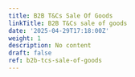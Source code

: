 ```yaml
---
title: B2B T&Cs Sale Of Goods
linkTitle: B2B T&Cs sale of goods
date: '2025-04-29T17:18:00Z'
weight: 1
description: No content
draft: false
ref: b2b-tcs-sale-of-goods
---
```


